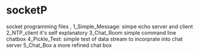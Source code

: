 # socketP
socket programming files , 
    1_Simple_Message:
        simpe echo server and client
    2_NTP_client
        it's self explanatory
    3_Chat_Room
        simple command line chatbox
    4_Pickle_Test:
        simple test of data stream to incorprate into chat server
    5_Chat_Box
	a more refined chat box